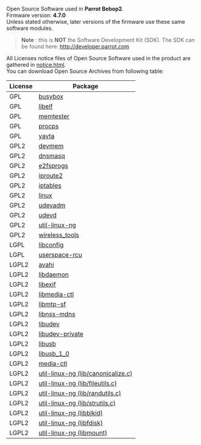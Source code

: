 Open Source Software used in **Parrot Bebop2**.  
Firmware version: **4.7.0**  
Unless stated otherwise, later versions of the firmware
use these same software modules.

>**Note** : this is **NOT** the Software Development Kit (SDK).
The SDK can be found here: http://developer.parrot.com

All Licenses notice files of Open Source Software used in the
product are gathered in [notice.html](notices/police-notice.html).  
You can download Open Source Archives from following table:

|License|Package
|---|---
|GPL|[busybox](sources/busybox-unknown)
|GPL|[libelf](sources/libelf-0.167)
|GPL|[memtester](sources/memtester-4.2.2)
|GPL|[procps](sources/procps-3.2.8)
|GPL|[yavta](sources/yavta-unknown)
|GPL2|[devmem](sources/devmem-unknown)
|GPL2|[dnsmasq](sources/dnsmasq-2.66)
|GPL2|[e2fsprogs](sources/e2fsprogs-1.42.12)
|GPL2|[iproute2](sources/iproute2-3.9.0)
|GPL2|[iptables](sources/iptables-1.4.21)
|GPL2|[linux](sources/linux-3.4.11)
|GPL2|[udevadm](sources/udevadm-164)
|GPL2|[udevd](sources/udevd-164)
|GPL2|[util-linux-ng](sources/util-linux-ng-2.28)
|GPL2|[wireless_tools](sources/wireless_tools-29)
|LGPL|[libconfig](sources/libconfig-1.5)
|LGPL|[userspace-rcu](sources/userspace-rcu-0.9.1)
|LGPL2|[avahi](sources/avahi-0.6.29)
|LGPL2|[libdaemon](sources/libdaemon-0.14)
|LGPL2|[libexif](sources/libexif-0.6.21)
|LGPL2|[libmedia-ctl](sources/libmedia-ctl-unknown)
|LGPL2|[libmtp-sf](sources/libmtp-sf-1.1.5)
|LGPL2|[libnss-mdns](sources/libnss-mdns-0.10)
|LGPL2|[libudev](sources/libudev-164)
|LGPL2|[libudev-private](sources/libudev-private-164)
|LGPL2|[libusb](sources/libusb-0.1.12)
|LGPL2|[libusb_1_0](sources/libusb_1_0-1.0.19)
|LGPL2|[media-ctl](sources/media-ctl-unknown)
|LGPL2|[util-linux-ng (lib/canonicalize.c)](sources/util-linux-ng-2.28)
|LGPL2|[util-linux-ng (lib/fileutils.c)](sources/util-linux-ng-2.28)
|LGPL2|[util-linux-ng (lib/randutils.c)](sources/util-linux-ng-2.28)
|LGPL2|[util-linux-ng (lib/strutils.c)](sources/util-linux-ng-2.28)
|LGPL2|[util-linux-ng (libblkid)](sources/util-linux-ng-2.28)
|LGPL2|[util-linux-ng (libfdisk)](sources/util-linux-ng-2.28)
|LGPL2|[util-linux-ng (libmount)](sources/util-linux-ng-2.28)
